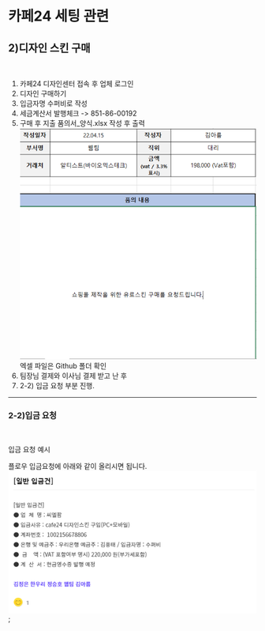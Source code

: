 # 카페24 세팅 관련

## 2)디자인 스킨 구매

<br>

1. 카페24 디자인센터 접속 후 업체 로그인
2. 디자인 구매하기
3. 입금자명 수퍼비로 작성
4. 세금계산서 발행체크 -> 851-86-00192
5. 구매 후 지출 품의서\_양식.xlsx 작성 후 출력
   ![지출품의서양식](./%EA%B2%B0%EC%A0%9C%EC%96%91%EC%8B%9D.PNG)  
   엑셀 파일은 Github 폴더 확인
6. 팀장님 결제와 이사님 결제 받고 난 후
7. 2-2) 입금 요청 부분 진행.

---

### 2-2)입금 요청

<br>

입금 요청 예시

플로우 입금요청에 아래와 같이 올리시면 됩니다.
![입금](./%EC%9E%85%EA%B8%88%20%EA%B4%80%EB%A0%A8.PNG);
